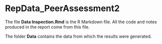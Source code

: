 RepData_PeerAssessment2
=======================

The file **Data Inspection.Rmd** is the R Markdown file. All the code and notes produced in the report come from this file.

The folder **Data** contains the data from which the results were generated.
